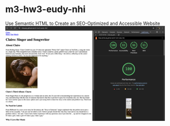 # m3-hw3-eudy-nhi

Use Semantic HTML to Create an SEO-Optimized and Accessible Website
<img src="Lighthouse Report.png" height="300" alt="Clairo's Album Cover for Charm"/>
